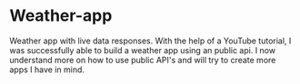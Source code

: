 # Weather-app
Weather app with live data responses.
With the help of a YouTube tutorial, I was successfully able to build a weather app using an public api. 
I now understand more on how to use public API's and will try to create more apps I have in mind.
